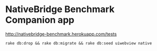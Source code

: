 # NativeBridge Benchmark Companion app

http://nativebridge-benchmark.herokuapp.com/tests


    rake db:drop && rake db:migrate && rake db:seed uiwebview native
